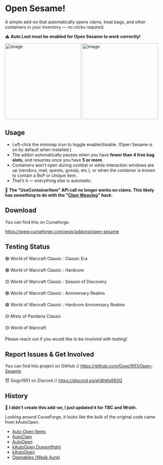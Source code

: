# Open Sesame!

A simple add-on that automatically opens clams, treat bags, and other containers in your inventory — no clicks required.

⚠️ **Auto Loot must be enabled for Open Sesame to work correctly!**

<img width="250" alt="image" src="https://github.com/user-attachments/assets/2f649bae-80ae-4ded-8d3e-976422010d4d" />

<img width="250" alt="image" src="https://github.com/user-attachments/assets/ebb4fc5a-2a96-474b-b3b3-f10d238bb1be" />

## Usage

* Left-click the minimap icon to toggle enable/disable. (Open Sesame is on by default when installed.)
* The addon automatically pauses when you have **fewer than 4 free bag slots**, and resumes once you have **5 or more**.
* Containers won’t open during combat or while interaction windows are up (vendors, mail, quests, gossip, etc.), or when the container is known to contain a BoP or Unique item.
* That’s it — everything else is automatic.

🚫 **The "UseContainerItem" API call no longer works on clams. This likely has something to do with the "[Clam Weaving](https://www.youtube.com/watch?v=h3YO7jeoOWs)" hack.**

## Download

You can find this on Curseforge.

https://www.curseforge.com/wow/addons/open-sesame

## Testing Status

🟢 World of Warcraft Classic : Classic Era

🟢 World of Warcraft Classic : Hardcore

🟡 World of Warcraft Classic : Season of Discovery

🟢 World of Warcraft Classic : Anniversary Realms

🟢 World of Warcraft Classic : Hardcore Anniversary Realms

🟡 Mists of Pandaria Classic

🟡 World of Warcraft

Please reach out if you would like to be involved with testing!

## Report Issues & Get Involved

You can find this project on GitHub // https://github.com/Gogo1951/Open-Sesame

😈 Gogo1951 on Discord // https://discord.gg/eh8hKq992Q

## History

👏 **I didn't create this add-on, I just updated it for TBC and Wrath.**

Looking around CurseForge, it looks like the bulk of the original code came from kAutoOpen.

- [Auto Open Items](https://www.curseforge.com/wow/addons/auto-open-items)
- [AutoClam](https://www.curseforge.com/wow/addons/autoclam)
- [AutoOpen](https://www.curseforge.com/wow/addons/autoopen)
- [kAutoOpen Dragonflight](https://www.curseforge.com/wow/addons/kautoopen-dragonflight)
- [kAutoOpen](https://www.curseforge.com/wow/addons/kautoopen)
- [Openables (Weak Aura)](https://wago.io/gtRVJZetK)
